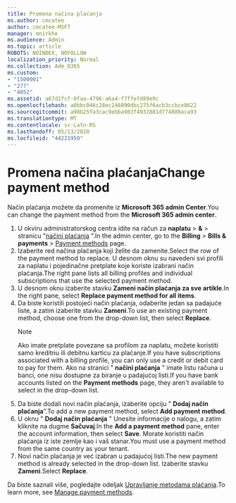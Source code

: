 ```yaml
---
title: Promena načina plaćanja
ms.author: cmcatee
author: cmcatee-MSFT
manager: mnirkhe
ms.audience: Admin
ms.topic: article
ROBOTS: NOINDEX, NOFOLLOW
localization_priority: Normal
ms.collection: Adm_O365
ms.custom:
- "1500001"
- "277"
- "4852"
ms.assetid: a67d2fcf-0faa-4796-a6a4-f7ffefd89e9c
ms.openlocfilehash: a0bbc046c28ec246090dbc275f6acb3ccbce8622
ms.sourcegitcommit: a98b25fa3cac9ebba983f4932881d774880aca93
ms.translationtype: MT
ms.contentlocale: sr-Latn-RS
ms.lasthandoff: 05/13/2020
ms.locfileid: "44221959"
---
```

# <a name="change-payment-method"></a><span data-ttu-id="0c237-102">Promena načina plaćanja</span><span class="sxs-lookup"><span data-stu-id="0c237-102">Change payment method</span></span>

<span data-ttu-id="0c237-103">Način plaćanja možete da promenite iz **Microsoft 365 admin Center**.</span><span class="sxs-lookup"><span data-stu-id="0c237-103">You can change the payment method from the **Microsoft 365 admin center**.</span></span>
  
1. <span data-ttu-id="0c237-104">U okviru administratorskog centra idite na račun za **naplatu**  >  **&**  >  stranicu "[načini plaćanja](https://go.microsoft.com/fwlink/p/?linkid=2018806) ".</span><span class="sxs-lookup"><span data-stu-id="0c237-104">In the admin center, go to the **Billing** > **Bills & payments** > [Payment methods](https://go.microsoft.com/fwlink/p/?linkid=2018806) page.</span></span>
2. <span data-ttu-id="0c237-105">Izaberite red načina plaćanja koji želite da zamenite.</span><span class="sxs-lookup"><span data-stu-id="0c237-105">Select the row of the payment method to replace.</span></span> <span data-ttu-id="0c237-106">U desnom oknu su navedeni svi profili za naplatu i pojedinačne pretplate koje koriste izabrani način plaćanja.</span><span class="sxs-lookup"><span data-stu-id="0c237-106">The right pane lists all billing profiles and individual subscriptions that use the selected payment method.</span></span>
3. <span data-ttu-id="0c237-107">U desnom oknu izaberite stavku **Zameni način plaćanja za sve artikle**.</span><span class="sxs-lookup"><span data-stu-id="0c237-107">In the right pane, select **Replace payment method for all items**.</span></span>
4. <span data-ttu-id="0c237-108">Da biste koristili postojeći način plaćanja, odaberite jedan sa padajuće liste, a zatim izaberite stavku **Zameni**.</span><span class="sxs-lookup"><span data-stu-id="0c237-108">To use an existing payment method, choose one from the drop-down list, then select **Replace**.</span></span>
    > [!NOTE]
    > <span data-ttu-id="0c237-109">Ako imate pretplate povezane sa profilom za naplatu, možete koristiti samo kreditnu ili debitnu karticu za plaćanje.</span><span class="sxs-lookup"><span data-stu-id="0c237-109">If you have subscriptions associated with a billing profile, you can only use a credit or debit card to pay for them.</span></span> <span data-ttu-id="0c237-110">Ako na stranici " **načini plaćanja** " imate listu računa u banci, one nisu dostupne za biranje u padajućoj listi.</span><span class="sxs-lookup"><span data-stu-id="0c237-110">If you have bank accounts listed on the **Payment methods** page, they aren't available to select in the drop-down list.</span></span>
5. <span data-ttu-id="0c237-111">Da biste dodali novi način plaćanja, izaberite opciju " **Dodaj način plaćanja**".</span><span class="sxs-lookup"><span data-stu-id="0c237-111">To add a new payment method, select **Add payment method**.</span></span>
6. <span data-ttu-id="0c237-112">U oknu " **Dodaj način plaćanja** " Unesite informacije o nalogu, a zatim kliknite na dugme **Sačuvaj**.</span><span class="sxs-lookup"><span data-stu-id="0c237-112">In the **Add a payment method** pane, enter the account information, then select **Save**.</span></span> <span data-ttu-id="0c237-113">Morate koristiti način plaćanja iz iste zemlje kao i vaš stanar.</span><span class="sxs-lookup"><span data-stu-id="0c237-113">You must use a payment method from the same country as your tenant.</span></span>
7. <span data-ttu-id="0c237-114">Novi način plaćanja je već izabran u padajućoj listi.</span><span class="sxs-lookup"><span data-stu-id="0c237-114">The new payment method is already selected in the drop-down list.</span></span> <span data-ttu-id="0c237-115">Izaberite stavku **Zameni**.</span><span class="sxs-lookup"><span data-stu-id="0c237-115">Select **Replace**.</span></span>

<span data-ttu-id="0c237-116">Da biste saznali više, pogledajte odeljak [Upravljanje metodama plaćanja](https://docs.microsoft.com/microsoft-365/commerce/billing-and-payments/manage-payment-methods).</span><span class="sxs-lookup"><span data-stu-id="0c237-116">To learn more, see [Manage payment methods](https://docs.microsoft.com/microsoft-365/commerce/billing-and-payments/manage-payment-methods).</span></span>